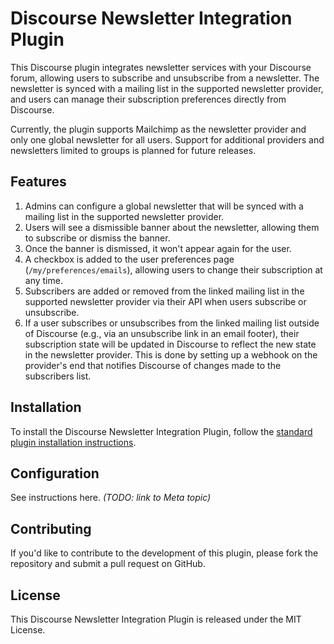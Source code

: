 # Discourse Newsletter Integration Plugin

This Discourse plugin integrates newsletter services with your Discourse forum, allowing users to subscribe and unsubscribe from a newsletter. The newsletter is synced with a mailing list in the supported newsletter provider, and users can manage their subscription preferences directly from Discourse.

Currently, the plugin supports Mailchimp as the newsletter provider and only one global newsletter for all users. Support for additional providers and newsletters limited to groups is planned for future releases.

## Features

1. Admins can configure a global newsletter that will be synced with a mailing list in the supported newsletter provider.
2. Users will see a dismissible banner about the newsletter, allowing them to subscribe or dismiss the banner.
3. Once the banner is dismissed, it won't appear again for the user.
4. A checkbox is added to the user preferences page (`/my/preferences/emails`), allowing users to change their subscription at any time.
5. Subscribers are added or removed from the linked mailing list in the supported newsletter provider via their API when users subscribe or unsubscribe.
6. If a user subscribes or unsubscribes from the linked mailing list outside of Discourse (e.g., via an unsubscribe link in an email footer), their subscription state will be updated in Discourse to reflect the new state in the newsletter provider. This is done by setting up a webhook on the provider's end that notifies Discourse of changes made to the subscribers list.

## Installation

To install the Discourse Newsletter Integration Plugin, follow the [standard plugin installation instructions](https://meta.discourse.org/t/install-plugins-in-discourse/19157).

## Configuration

See instructions here. _(TODO: link to Meta topic)_

## Contributing

If you'd like to contribute to the development of this plugin, please fork the repository and submit a pull request on GitHub.

## License

This Discourse Newsletter Integration Plugin is released under the MIT License.
